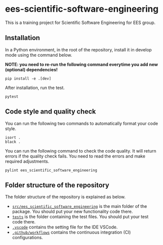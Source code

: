 # ees-scientific-software-engineering

This is a training project for Scientific Software Engineering for EES group.


## Installation

In a Python environment, in the root of the repository, install it in develop mode using the command below.

**NOTE: you need to re-run the following command everytime you add new (optional) dependencies!**

```shell
pip install -e .[dev]
```

After installation, run the test.

```shell
pytest
```

## Code style and quality check

You can run the following two commands to automatically format your code style.

```shell
isort .
black .
```

You can run the following command to check the code quality.
It will return errors if the quality check fails.
You need to read the errors and make required adjustments.

```shell
pylint ees_scientific_software_engineering 
```

## Folder structure of the repository

The folder structure of the repository is explained as below.


* [`src/ees_scientific_software_engineering`](./src/ees_scientific_software_engineering) is the main folder of the package. You should put your new functionality code there.
* [`tests`](./tests) is the folder containing the test files. You should put your test code there.
* [`.vscode`](./.vscode) contains the setting file for the IDE VSCode.
* [`.github/workflows`](./.github/workflows) contains the continuous integration (CI) configurations.
